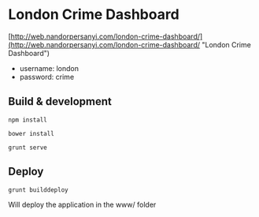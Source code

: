 # London Crime Dashboard

[http://web.nandorpersanyi.com/london-crime-dashboard/](http://web.nandorpersanyi.com/london-crime-dashboard/ "London Crime Dashboard")

- username: london
- password: crime

## Build & development

`npm install`

`bower install`

`grunt serve`

## Deploy

`grunt builddeploy`

Will deploy the application in the www/ folder